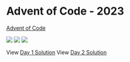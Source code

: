Advent of Code - 2023
=====================

[Advent of Code](https://adventofcode.com)

![](https://img.shields.io/badge/day%20📅-15-blue)
![](https://img.shields.io/badge/stars%20⭐-5-yellow)
![](https://img.shields.io/badge/days%20completed-2-red)

View [Day 1 Solution](1/README.md)
View [Day 2 Solution](2/README.md)